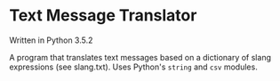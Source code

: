 # Text Message Translator

Written in Python 3.5.2

A program that translates text messages based on a dictionary of slang expressions (see slang.txt). Uses Python's `string` and `csv` modules.
